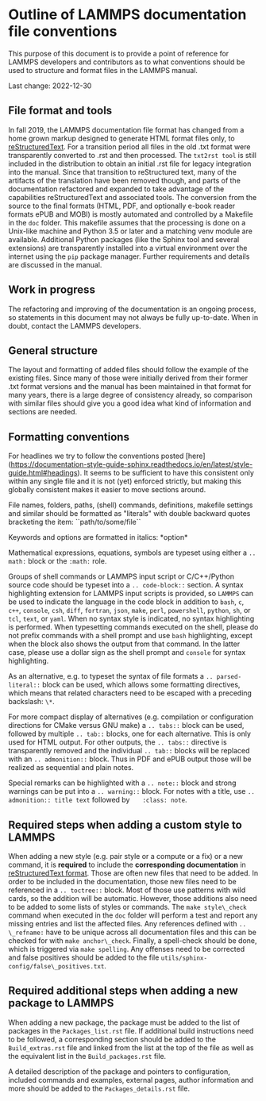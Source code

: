 # Outline of LAMMPS documentation file conventions

This purpose of this document is to provide a point of reference
for LAMMPS developers and contributors as to what conventions
should be used to structure and format files in the LAMMPS manual.

Last change: 2022-12-30

## File format and tools

In fall 2019, the LAMMPS documentation file format has changed from a
home grown markup designed to generate HTML format files only, to
[reStructuredText](https://docutils.sourceforge.io/rst.html>).  For a
transition period all files in the old .txt format were transparently
converted to .rst and then processed.  The `txt2rst tool` is still
included in the distribution to obtain an initial .rst file for legacy
integration into the manual.  Since that transition to reStructured
text, many of the artifacts of the translation have been removed though,
and parts of the documentation refactored and expanded to take advantage
of the capabilities reStructuredText and associated tools.  The
conversion from the source to the final formats (HTML, PDF, and
optionally e-book reader formats ePUB and MOBI) is mostly automated and
controlled by a Makefile in the `doc` folder. This makefile assumes that
the processing is done on a Unix-like machine and Python 3.5 or later
and a matching venv module are available.  Additional Python
packages (like the Sphinx tool and several extensions) are transparently
installed into a virtual environment over the internet using the `pip`
package manager.  Further requirements and details are discussed in the
manual.

## Work in progress

The refactoring and improving of the documentation is an ongoing
process, so statements in this document may not always be fully
up-to-date.  When in doubt, contact the LAMMPS developers.

## General structure

The layout and formatting of added files should follow the example of
the existing files.  Since many of those were initially derived from
their former .txt format versions and the manual has been maintained in
that format for many years, there is a large degree of consistency
already, so comparison with similar files should give you a good idea
what kind of information and sections are needed.

## Formatting conventions

For headlines we try to follow the conventions posted [here]
(https://documentation-style-guide-sphinx.readthedocs.io/en/latest/style-guide.html#headings).
It seems to be sufficient to have this consistent only within
any single file and it is not (yet) enforced strictly, but making
this globally consistent makes it easier to move sections around.

File names, folders, paths, (shell) commands, definitions, makefile
settings and similar should be formatted as "literals" with
double backward quotes bracketing the item: \`\`path/to/some/file\`\`

Keywords and options are formatted in italics:  \*option\*

Mathematical expressions, equations, symbols are typeset using
either a `.. math:` block or the `:math:` role.

Groups of shell commands or LAMMPS input script or C/C++/Python source
code should be typeset into a `.. code-block::` section. A syntax
highlighting extension for LAMMPS input scripts is provided, so `LAMMPS`
can be used to indicate the language in the code block in addition to
`bash`, `c`, `c++`, `console`, `csh`, `diff`, `fortran`, `json`, `make`,
`perl`, `powershell`, `python`, `sh`, or `tcl`, `text`, or `yaml`.  When
no syntax style is indicated, no syntax highlighting is performed.  When
typesetting commands executed on the shell, please do not prefix
commands with a shell prompt and use `bash` highlighting, except when
the block also shows the output from that command.  In the latter case,
please use a dollar sign as the shell prompt and `console` for syntax
highlighting.

As an alternative, e.g. to typeset the syntax of file formats
a `.. parsed-literal::` block can be used, which allows some
formatting directives, which means that related characters need
to be escaped with a preceding backslash: `\*`.

For more compact display of alternatives (e.g. compilation or
configuration directions for CMake versus GNU make) a `.. tabs::`
block can be used, followed by multiple `.. tab::` blocks, one
for each alternative. This is only used for HTML output. For other
outputs, the `.. tabs::` directive is transparently removed and
the individual `.. tab::` blocks will be replaced with an
`.. admonition::` block. Thus in PDF and ePUB output those will
be realized as sequential and plain notes.

Special remarks can be highlighted with a `.. note::` block and
strong warnings can be put into a `.. warning::` block.
For notes with a title, use `.. admonition:: title text` followed
by `   :class: note`.

## Required steps when adding a custom style to LAMMPS

When adding a new style (e.g. pair style or a compute or a fix) or a new
command, it is **required** to include the **corresponding documentation**
in [reStructuredText format](https://docutils.sourceforge.io/rst.html).
Those are often new files that need to be added.  In order to be
included in the documentation, those new files need to be referenced in a
`.. toctree::` block.  Most of those use patterns with wild cards, so the
addition will be automatic.  However, those additions also need to be
added to some lists of styles or commands.  The `make style\_check`
command when executed in the `doc` folder will perform a test and report
any missing entries and list the affected files.  Any references defined
with `.. \_refname:` have to be unique across all documentation files
and this can be checked for with `make anchor\_check`.  Finally, a
spell-check should be done, which is triggered via `make spelling`.  Any
offenses need to be corrected and false positives should be added to the
file `utils/sphinx-config/false\_positives.txt`.

## Required additional steps when adding a new package to LAMMPS

When adding a new package, the package must be added to the list of
packages in the `Packages_list.rst` file.  If additional build instructions
need to be followed, a corresponding section should be added to the
`Build_extras.rst` file and linked from the list at the top of the
file as well as the equivalent list in the `Build_packages.rst` file.

A detailed description of the package and pointers to configuration,
included commands and examples, external pages, author information and
more should be added to the `Packages_details.rst` file.
